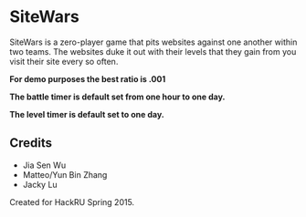 SiteWars
========
SiteWars is a zero-player game that pits websites against one another within two teams. 
The websites duke it out with their levels that they gain from you visit their site every so often.

__For demo purposes the best ratio is .001__

__The battle timer is default set from one hour to one day.__

__The level timer is default set to one day.__

Credits
-------
- Jia Sen Wu
- Matteo/Yun Bin Zhang
- Jacky Lu

Created for HackRU Spring 2015.
